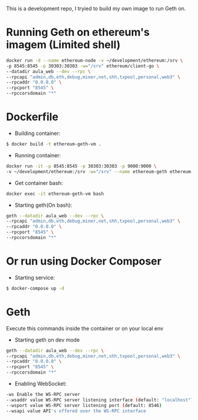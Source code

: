 This is a development repo, I tryied to build my own image to run Geth on.

# Running Geth on ethereum's imagem (Limited shell)
```sh
docker run -d --name ethereum-node -v ~/development/ethereum:/srv \
-p 8545:8545 -p 30303:30303 -w="/srv" ethereum/client-go \
--datadir aula_web --dev --rpc \
--rpcapi "admin,db,eth,debug,miner,net,shh,txpool,personal,web3" \
--rpcaddr "0.0.0.0" \
--rpcport "8545" \
--rpccorsdomain "*" 
```

# Dockerfile  

- Building container:  
```sh
$ docker build -t ethereum-geth-vm .
```

- Running container:  
```sh
docker run -it -p 8545:8545 -p 30303:30303 -p 9000:9000 \
-v ~/development/ethereum:/srv -w="/srv" --name ethereum-geth ethereum-geth-vm bash
```

- Get container bash:  

```sh
docker exec -it ethereum-geth-vm bash
```

- Starting geth(On bash):  

```sh
geth --datadir aula_web --dev --rpc \
--rpcapi "admin,db,eth,debug,miner,net,shh,txpool,personal,web3" \
--rpcaddr "0.0.0.0" \
--rpcport "8545" \
--rpccorsdomain "*" 
```

# Or run using Docker Composer  

- Starting service:  
```sh
$ docker-compose up -d
```

# Geth  

Execute this commands inside the container or on your local env  
- Starting geth on dev mode  

```sh
geth --datadir aula_web --dev --rpc \
--rpcapi "admin,db,eth,debug,miner,net,shh,txpool,personal,web3" \
--rpcaddr "0.0.0.0" \
--rpcport "8545" \
--rpccorsdomain "*" 
```

- Enabling WebSocket:  
```sh
-ws Enable the WS-RPC server
--wsaddr value WS-RPC server listening interface (default: "localhost")
--wsport value WS-RPC server listening port (default: 8546)
--wsapi value API's offered over the WS-RPC interface 
```

